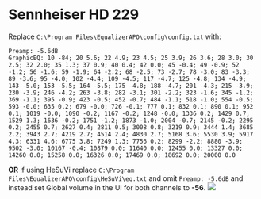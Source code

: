 # Sennheiser HD 229
Replace `C:\Program Files\EqualizerAPO\config\config.txt` with:
```
Preamp: -5.6dB
GraphicEQ: 10 -84; 20 5.6; 22 4.9; 23 4.5; 25 3.9; 26 3.6; 28 3.0; 30 2.5; 32 2.0; 35 1.3; 37 0.9; 40 0.4; 42 0.0; 45 -0.4; 49 -0.9; 52 -1.2; 56 -1.6; 59 -1.9; 64 -2.2; 68 -2.5; 73 -2.7; 78 -3.0; 83 -3.3; 89 -3.6; 95 -4.0; 102 -4.4; 109 -4.5; 117 -4.7; 125 -4.8; 134 -4.9; 143 -5.0; 153 -5.5; 164 -5.5; 175 -4.8; 188 -4.7; 201 -4.3; 215 -3.9; 230 -3.9; 246 -4.2; 263 -3.8; 282 -3.1; 301 -2.2; 323 -1.6; 345 -1.2; 369 -1.1; 395 -0.9; 423 -0.5; 452 -0.7; 484 -1.1; 518 -1.0; 554 -0.5; 593 -0.0; 635 0.2; 679 -0.0; 726 -0.1; 777 0.1; 832 0.1; 890 0.1; 952 0.1; 1019 -0.0; 1090 -0.2; 1167 -0.2; 1248 -0.0; 1336 0.2; 1429 0.7; 1529 1.3; 1636 -0.2; 1751 -1.2; 1873 -1.0; 2004 -0.7; 2145 -0.2; 2295 0.2; 2455 0.7; 2627 0.4; 2811 0.5; 3008 0.8; 3219 0.9; 3444 1.4; 3685 2.2; 3943 2.7; 4219 2.7; 4514 2.4; 4830 2.7; 5168 3.6; 5530 3.9; 5917 4.3; 6331 4.6; 6775 3.8; 7249 1.3; 7756 0.2; 8299 -2.2; 8880 -3.9; 9502 -3.0; 10167 -0.4; 10879 0.0; 11640 0.0; 12455 0.0; 13327 0.0; 14260 0.0; 15258 0.0; 16326 0.0; 17469 0.0; 18692 0.0; 20000 0.0
```
**OR** if using HeSuVi replace `C:\Program Files\EqualizerAPO\config\HeSuVi\eq.txt` and omit `Preamp: -5.6dB` and instead set Global volume in the UI for both channels to **-56**.
![](https://raw.githubusercontent.com/jaakkopasanen/AutoEq/master/results/Innerfidelity%202017/innerfidelity/onear/Sennheiser%20HD%20229/Sennheiser%20HD%20229.png)